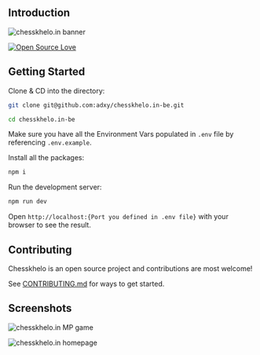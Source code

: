 ## Introduction

![chesskhelo.in banner](https://raw.githubusercontent.com/adxy/chesskhelo.in/master/public/miscellaneous/chesskhelo-readme-banner.jpg)

[![Open Source Love](https://firstcontributions.github.io/open-source-badges/badges/open-source-v1/open-source.svg)](https://github.com/firstcontributions/open-source-badges)

## Getting Started

Clone & CD into the directory:

```bash
git clone git@github.com:adxy/chesskhelo.in-be.git

cd chesskhelo.in-be
```

Make sure you have all the Environment Vars populated in `.env` file by referencing `.env.example`.

Install all the packages:

```bash
npm i
```

Run the development server:

```bash
npm run dev
```

Open `http://localhost:{Port you defined in .env file}` with your browser to see the result.

## Contributing

Chesskhelo is an open source project and contributions are most welcome!

See [CONTRIBUTING.md](https://github.com/adxy/chesskhelo.in/blob/master/CONTRIBUTING.md) for ways to get started.

## Screenshots

![chesskhelo.in MP game](https://raw.githubusercontent.com/adxy/chesskhelo.in/master/public/miscellaneous/mp-game-ss.png)

![chesskhelo.in homepage](https://raw.githubusercontent.com/adxy/chesskhelo.in/master/public/miscellaneous/homepage-ss.png)
